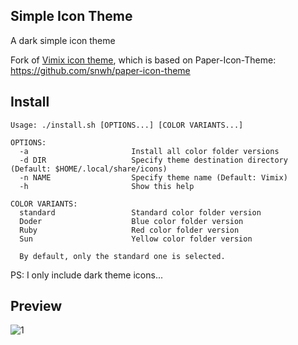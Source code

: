 ## Simple Icon Theme

A dark simple icon theme

Fork of [Vimix icon theme](https://github.com/vinceliuice/Vimix-icon-theme), which is based on Paper-Icon-Theme: https://github.com/snwh/paper-icon-theme

## Install
```
Usage: ./install.sh [OPTIONS...] [COLOR VARIANTS...]

OPTIONS:
  -a                       Install all color folder versions
  -d DIR                   Specify theme destination directory (Default: $HOME/.local/share/icons)
  -n NAME                  Specify theme name (Default: Vimix)
  -h                       Show this help

COLOR VARIANTS:
  standard                 Standard color folder version
  Doder                    Blue color folder version
  Ruby                     Red color folder version
  Sun                      Yellow color folder version

  By default, only the standard one is selected.
```

PS: I only include dark theme icons...

## Preview
![1](../master/Preview.png)
